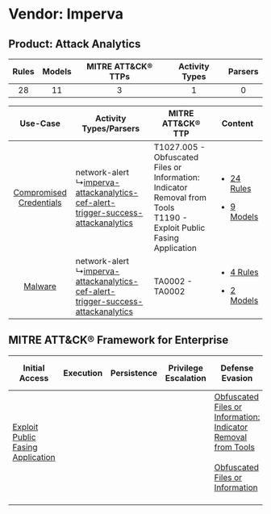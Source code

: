 Vendor: Imperva
===============
Product: Attack Analytics
-------------------------
| Rules | Models | MITRE ATT&CK® TTPs | Activity Types | Parsers |
|:-----:|:------:|:------------------:|:--------------:|:-------:|
|  28   |   11   |         3          |       1        |    0    |

|    Use-Case    | Activity Types/Parsers    | MITRE ATT&CK® TTP    | Content    |
|:----:| ---- | ---- | ---- |
| [Compromised Credentials](../../../UseCases/uc_compromised_credentials.md) |  network-alert<br> ↳[imperva-attackanalytics-cef-alert-trigger-success-attackanalytics](Ps/pC_impervaattackanalyticscefalerttriggersuccessattackanalytics.md)<br> | T1027.005 - Obfuscated Files or Information: Indicator Removal from Tools<br>T1190 - Exploit Public Fasing Application<br> | [<ul><li>24 Rules</li></ul><ul><li>9 Models</li></ul>](RM/r_m_imperva_attack_analytics_Compromised_Credentials.md) |
|    [Malware](../../../UseCases/uc_malware.md)    |  network-alert<br> ↳[imperva-attackanalytics-cef-alert-trigger-success-attackanalytics](Ps/pC_impervaattackanalyticscefalerttriggersuccessattackanalytics.md)<br> | TA0002 - TA0002<br>    | [<ul><li>4 Rules</li></ul><ul><li>2 Models</li></ul>](RM/r_m_imperva_attack_analytics_Malware.md)    |

MITRE ATT&CK® Framework for Enterprise
--------------------------------------
| Initial Access                                                                         | Execution | Persistence | Privilege Escalation | Defense Evasion                                                                                                                                                                                            | Credential Access | Discovery | Lateral Movement | Collection | Command and Control | Exfiltration | Impact |
| -------------------------------------------------------------------------------------- | --------- | ----------- | -------------------- | ---------------------------------------------------------------------------------------------------------------------------------------------------------------------------------------------------------- | ----------------- | --------- | ---------------- | ---------- | ------------------- | ------------ | ------ |
| [Exploit Public Fasing Application](https://attack.mitre.org/techniques/T1190)<br><br> |           |             |                      | [Obfuscated Files or Information: Indicator Removal from Tools](https://attack.mitre.org/techniques/T1027/005)<br><br>[Obfuscated Files or Information](https://attack.mitre.org/techniques/T1027)<br><br> |                   |           |                  |            |                     |              |        |